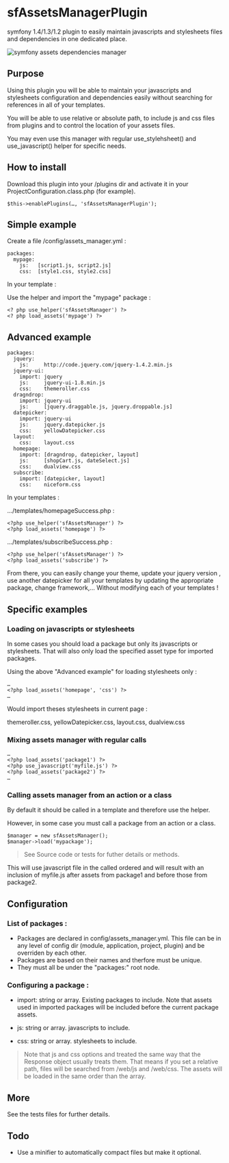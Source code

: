 # sfAssetsManagerPlugin


symfony 1.4/1.3/1.2 plugin to easily maintain javascripts and stylesheets files
and dependencies in one dedicated place.

![symfony assets dependencies manager](http://www.symfony-project.org/uploads/plugins/cb885cd82f4cb190dabe2e54dcedf991.png)


## Purpose

Using this plugin you will be able to maintain your javascripts and stylesheets 
configuration and dependencies easily without searching for references in all 
of your templates.

You will be able to use relative or absolute path, to include js and css files 
from plugins and to control the location of your assets files.

You may even use this manager with regular use_stylehsheet() and use_javascript()
helper for specific needs.


## How to install

Download this plugin into your /plugins dir and activate it in 
your ProjectConfiguration.class.php (for example).

    $this->enablePlugins(…, 'sfAssetsManagerPlugin');


## Simple example

Create a file /config/assets_manager.yml :


    packages:
      mypage:
        js:   [script1.js, script2.js]
        css:  [style1.css, style2.css]

In your template :

Use the helper and import the "mypage" package :

    <? php use_helper('sfAssetsManager') ?>
    <? php load_assets('mypage') ?>
    

## Advanced example

    packages:
      jquery:
        js:     http://code.jquery.com/jquery-1.4.2.min.js
      jquery-ui:
        import: jquery
        js:     jquery-ui-1.8.min.js
        css:    themeroller.css
      dragndrop:
        import: jquery-ui
        js:     [jquery.draggable.js, jquery.droppable.js]
      datepicker:
        import: jquery-ui
        js:     jquery.datepicker.js
        css:    yellowDatepicker.css
      layout:
        css:    layout.css
      homepage:
        import: [dragndrop, datepicker, layout]
        js:     [shopCart.js, dateSelect.js]
        css:    dualview.css
      subscribe:
        import: [datepicker, layout]
        css:    niceform.css
        
        
In your templates :

…/templates/homepageSuccess.php :

    <?php use_helper('sfAssetsManager') ?>
    <?php load_assets('homepage') ?>

…/templates/subscribeSuccess.php :

    <?php use_helper('sfAssetsManager') ?>
    <?php load_assets('subscribe') ?>
        

From there, you can easily change your theme, update your jquery version 
, use another datepicker for all your templates by updating the appropriate
package, change framework,… Without modifying each of your templates !



## Specific examples


### Loading on javascripts or stylesheets

In some cases you should load a package but only its javascripts or 
stylesheets.
That will also only load the specified asset type for imported packages.

Using the above "Advanced example" for loading stylesheets only :

    …    
    <?php load_assets('homepage', 'css') ?>
    …

    
Would import theses stylesheets in current page :

themeroller.css, yellowDatepicker.css, layout.css, dualview.css


### Mixing assets manager with regular calls

    …
    <?php load_assets('package1') ?>
    <?php use_javascript('myfile.js') ?>
    <?php load_assets('package2') ?> 
    …
    

### Calling assets manager from an action or a class

By default it should be called in a template and therefore use the helper.

However, in some case you must call a package from an action or a class.

    $manager = new sfAssetsManager();
    $manager->load('mypackage');
    
> See Source code or tests for futher details or methods.


This will use javascript file in the called ordered and will result with 
an inclusion of myfile.js after assets from package1 and before those
from package2. 

## Configuration


### List of packages :

* Packages are declared in config/assets_manager.yml.
  This file can be in any level of config dir (module, application, 
  project, plugin) and be overriden by each other.
* Packages are based on their names and therfore must be unique.
* They must all be under the "packages:" root node.


### Configuring a package :

* import:  string or array. Existing packages to include. Note that
assets used in imported packages will be included before the current 
package assets.

* js: string or array. javascripts to include.

* css: string or array. stylesheets to include.

> Note that js and css options and treated the same way that the 
Response object usually treats them.
That means if you set a relative path, files will be searched from
/web/js and /web/css.
The assets will be loaded in the same order than the array.


## More

See the tests files for further details.


## Todo

* Use a minifier to automatically compact files but make it optional.
